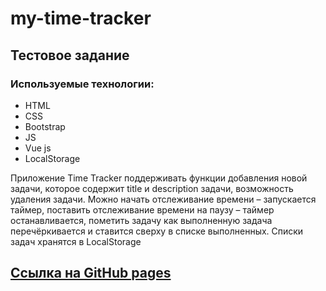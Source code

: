 # my-time-tracker
## Тестовое задание
### Используемые технологии:

* HTML
* CSS
* Bootstrap
* JS
* Vue js
* LocalStorage

Приложение Time Tracker поддерживать функции добавления новой задачи, которое
содержит title и description задачи, возможность удаления задачи.
Можно начать отслеживание времени – запускается таймер,
поставить отслеживание времени на паузу – таймер
останавливается, пометить задачу как выполненную задача
перечёркивается и ставится сверху в списке выполненных.
Списки задач хранятся в LocalStorage

## [Ссылка на GitHub pages](https://slawaslawa.github.io/my-time-tracker)
